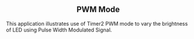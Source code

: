 <h2 align="center">PWM Mode</h2>

This application illustrates use of Timer2 PWM mode to vary the brightness of LED using Pulse Width Modulated Signal.
